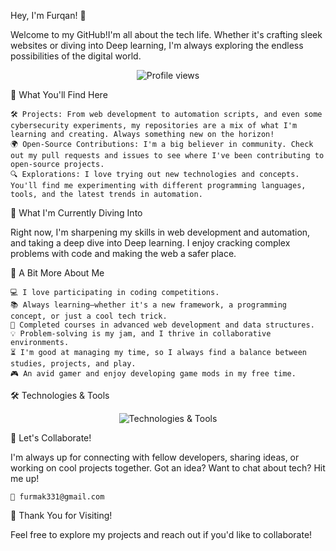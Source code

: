Hey, I'm Furqan! 👋

Welcome to my GitHub!I'm all about the tech life. Whether it's crafting sleek websites or diving into Deep learning, I'm always exploring the endless possibilities of the digital world.
<p align="center"> <img src="https://komarev.com/ghpvc/?username=furmak331&label=Profile%20views&color=0e75b6&style=flat" alt="Profile views" /> </p>
🚀 What You'll Find Here

    🛠 Projects: From web development to automation scripts, and even some cybersecurity experiments, my repositories are a mix of what I'm learning and creating. Always something new on the horizon!
    🌍 Open-Source Contributions: I'm a big believer in community. Check out my pull requests and issues to see where I've been contributing to open-source projects.
    🔍 Explorations: I love trying out new technologies and concepts. You'll find me experimenting with different programming languages, tools, and the latest trends in automation.

🌱 What I'm Currently Diving Into

Right now, I'm sharpening my skills in web development and automation, and taking a deep dive into Deep learning. I enjoy cracking complex problems with code and making the web a safer place.

🌟 A Bit More About Me

    💻 I love participating in coding competitions.
    📚 Always learning—whether it's a new framework, a programming concept, or just a cool tech trick.
    🚀 Completed courses in advanced web development and data structures.
    💡 Problem-solving is my jam, and I thrive in collaborative environments.
    ⏳ I'm good at managing my time, so I always find a balance between studies, projects, and play.
    🎮 An avid gamer and enjoy developing game mods in my free time.

🛠️ Technologies & Tools
<div align="center"> <img src="https://skillicons.dev/icons?i=,js,react,python,c,nodejs,html,css,git,github,vscode,expressjs,mysql,postgresql,huggingface,,postman,git,docker,linux,figma,selenium,cpp,threejs,neovim,ubuntu,kali,scikitlearn,pytorch" alt="Technologies & Tools" /> </div>

  
💬 Let's Collaborate!

I'm always up for connecting with fellow developers, sharing ideas, or working on cool projects together. Got an idea? Want to chat about tech? Hit me up!

    📧 furmak331@gmail.com
  
   
🎉 Thank You for Visiting!

Feel free to explore my projects and reach out if you'd like to collaborate!
